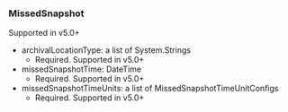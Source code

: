 ### MissedSnapshot
Supported in v5.0+

- archivalLocationType: a list of System.Strings
  - Required. Supported in v5.0+
- missedSnapshotTime: DateTime
  - Required. Supported in v5.0+
- missedSnapshotTimeUnits: a list of MissedSnapshotTimeUnitConfigs
  - Required. Supported in v5.0+
